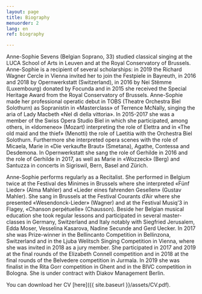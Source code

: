 ```yaml
---
layout: page
title: Biography
menuorder: 2
lang: en
ref: biography

---
```

Anne-Sophie Sevens (Belgian Soprano, 33) studied classical singing at the LUCA School of Arts in Leuven and at the Royal Conservatory of Brussels. Anne-Sophie is a recipient of several scholarships: in 2019 the Richard Wagner Cercle in Vienna invited her to join the Festpiele in Bayreuth, in 2016 and 2018 by Opernwerkstatt (Switzerland), in 2016 by Nei Stëmme (Luxembourg) donated by Focunda and in 2015 she received the Special Heritage Award from the Royal Conservatory of Brussels. 
Anne-Sophie made her professional operatic debut in TOBS (Theatre Orchestra Biel Solothurn) as Sopranistin in «Masterclass» of Terrence McNally, singing the aria of Lady Macbeth «Nel dì della vittoria». In 2015-2017 she was a member of the Swiss Opera Studio Biel in which she participated, among others, in «Idomeneo» (Mozart) interpreting the role of Elettra and in «The old maid and the thief» (Menotti) the role of Laetitia with the Orchestra Biel Solothurn. Furthermore she interpreted opera scenes with the role of Micaela, Marie in «Die verkaufte Braut» (Smetana), Agathe, Contessa and Desdemona. In Opernwerkstatt she sang the role of Gerhilde in 2016 and the role of Gerhilde in 2017, as well as Marie in «Wozzeck» (Berg) and Santuzza in concerts in Sigriswil, Bern, Basel and Zürich.

Anne-Sophie performs regularly as a Recitalist. She performed in Belgium twice at the Festival des Minimes in Brussels where she interpreted «Fünf Lieder» (Alma Mahler) and «Lieder eines fahrenden Gesellen» (Gustav Mahler). She sang in Brussels at the Festival Courants d’Air where she presented «Wesendonck-Lieder» (Wagner) and at the Festival Musiq’3 in Flagey, «Chanson perpétuelle» (Chausson). 
Beside her Belgian musical education she took regular lessons and participated in several master-classes in Germany, Switzerland and Italy notably with Siegfried Jerusalem, Edda Moser, Vesselina Kasarova, Nadine Secunde and Gerd Uecker. 
In 2017 she was Prize-winner in the Bellincanto Competition in Bellinzona, Switzerland and in the Ljuba Welitsch Singing Competition in Vienna, where she was invited in 2018 as a jury member. She participated in 2017 and 2019 at the final rounds of the Elizabeth Connell competition and in 2018 at the final rounds of the Belvedere competition in Jurmala. In 2019 she was finalist in the Rita Gorr competition in Ghent and in the BIVC competition in Bologna. She is under contract with Diakov Management Berlin.
 
You can download her CV [here]({{ site.baseurl }}/assets/CV.pdf).


